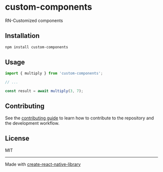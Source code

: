 # custom-components

RN-Customized components

## Installation

```sh
npm install custom-components
```

## Usage

```js
import { multiply } from 'custom-components';

// ...

const result = await multiply(3, 7);
```

## Contributing

See the [contributing guide](CONTRIBUTING.md) to learn how to contribute to the repository and the development workflow.

## License

MIT

---

Made with [create-react-native-library](https://github.com/callstack/react-native-builder-bob)
